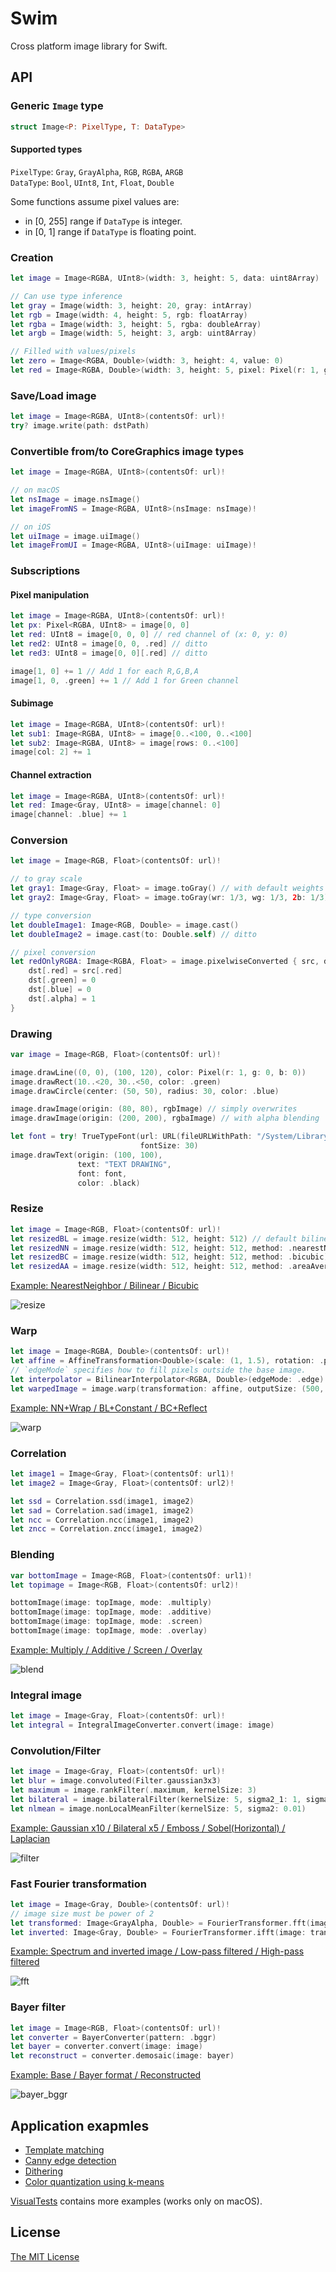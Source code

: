 # Swim
Cross platform image library for Swift.

## API

### Generic `Image` type
```swift
struct Image<P: PixelType, T: DataType>
```

#### Supported types
`PixelType`: `Gray`, `GrayAlpha`, `RGB`, `RGBA`, `ARGB`  
`DataType`: `Bool`, `UInt8`, `Int`, `Float`, `Double`  

Some functions assume pixel values are:
- in  [0, 255] range if `DataType` is integer.
- in [0, 1] range if `DataType` is floating point.

### Creation
```swift
let image = Image<RGBA, UInt8>(width: 3, height: 5, data: uint8Array)

// Can use type inference
let gray = Image(width: 3, height: 20, gray: intArray)
let rgb = Image(width: 4, height: 5, rgb: floatArray)
let rgba = Image(width: 3, height: 5, rgba: doubleArray)
let argb = Image(width: 5, height: 3, argb: uint8Array)

// Filled with values/pixels
let zero = Image<RGBA, Double>(width: 3, height: 4, value: 0)
let red = Image<RGBA, Double>(width: 3, height: 5, pixel: Pixel(r: 1, g: 0, b: 0, a: 1))
```

### Save/Load image
```swift
let image = Image<RGBA, UInt8>(contentsOf: url)!
try? image.write(path: dstPath)
```

### Convertible from/to CoreGraphics image types
```swift
let image = Image<RGBA, UInt8>(contentsOf: url)!

// on macOS
let nsImage = image.nsImage()
let imageFromNS = Image<RGBA, UInt8>(nsImage: nsImage)!

// on iOS
let uiImage = image.uiImage()
let imageFromUI = Image<RGBA, UInt8>(uiImage: uiImage)!
```

### Subscriptions
#### Pixel manipulation
```swift
let image = Image<RGBA, UInt8>(contentsOf: url)!
let px: Pixel<RGBA, UInt8> = image[0, 0]
let red: UInt8 = image[0, 0, 0] // red channel of (x: 0, y: 0)
let red2: UInt8 = image[0, 0, .red] // ditto
let red3: UInt8 = image[0, 0][.red] // ditto

image[1, 0] += 1 // Add 1 for each R,G,B,A
image[1, 0, .green] += 1 // Add 1 for Green channel
```

#### Subimage
```swift
let image = Image<RGBA, UInt8>(contentsOf: url)!
let sub1: Image<RGBA, UInt8> = image[0..<100, 0..<100]
let sub2: Image<RGBA, UInt8> = image[rows: 0..<100]
image[col: 2] += 1
```

#### Channel extraction
```swift
let image = Image<RGBA, UInt8>(contentsOf: url)!
let red: Image<Gray, UInt8> = image[channel: 0]
image[channel: .blue] += 1
```

### Conversion

```swift
let image = Image<RGB, Float>(contentsOf: url)!

// to gray scale
let gray1: Image<Gray, Float> = image.toGray() // with default weights
let gray2: Image<Gray, Float> = image.toGray(wr: 1/3, wg: 1/3, 2b: 1/3) // specifying weights

// type conversion
let doubleImage1: Image<RGB, Double> = image.cast()
let doubleImage2 = image.cast(to: Double.self) // ditto

// pixel conversion
let redOnlyRGBA: Image<RGBA, Float> = image.pixelwiseConverted { src, dst in 
    dst[.red] = src[.red]
    dst[.green] = 0
    dst[.blue] = 0
    dst[.alpha] = 1
}
```

### Drawing

```swift
var image = Image<RGB, Float>(contentsOf: url)!

image.drawLine((0, 0), (100, 120), color: Pixel(r: 1, g: 0, b: 0))
image.drawRect(10..<20, 30..<50, color: .green)
image.drawCircle(center: (50, 50), radius: 30, color: .blue)

image.drawImage(origin: (80, 80), rgbImage) // simply overwrites
image.drawImage(origin: (200, 200), rgbaImage) // with alpha blending

let font = try! TrueTypeFont(url: URL(fileURLWithPath: "/System/Library/Fonts/Helvetica.ttc"), 
                             fontSize: 30)
image.drawText(origin: (100, 100),
               text: "TEXT DRAWING", 
               font: font, 
               color: .black)
```

### Resize
```swift 
let image = Image<RGB, Float>(contentsOf: url)!
let resizedBL = image.resize(width: 512, height: 512) // default bilinear
let resizedNN = image.resize(width: 512, height: 512, method: .nearestNeighbor)
let resizedBC = image.resize(width: 512, height: 512, method: .bicubic)
let resizedAA = image.resize(width: 512, height: 512, method: .areaAverage)
```

[Example: NearestNeighbor / Bilinear / Bicubic](https://github.com/t-ae/swim/blob/7a055c45e4a1db9755f04a785599e18fde1f86bd/Tests/VisualTests/ResizeVisualTests.swift#L29-L44)

![resize](https://user-images.githubusercontent.com/12446914/56634980-dbccaa80-669e-11e9-90f7-5046d85e9f29.png)

### Warp
```swift
let image = Image<RGBA, Double>(contentsOf: url)!
let affine = AffineTransformation<Double>(scale: (1, 1.5), rotation: .pi/6. translation: (100, 120))
// `edgeMode` specifies how to fill pixels outside the base image.
let interpolator = BilinearInterpolator<RGBA, Double>(edgeMode: .edge)
let warpedImage = image.warp(transformation: affine, outputSize: (500, 500), interpolator: interpolator)
```

[Example: NN+Wrap / BL+Constant / BC+Reflect](https://github.com/t-ae/swim/blob/7a055c45e4a1db9755f04a785599e18fde1f86bd/Tests/VisualTests/WarpVisualTests.swift#L140-L172)

![warp](https://user-images.githubusercontent.com/12446914/56634776-2a2d7980-669e-11e9-8ff2-179dbdb3dff4.png)

### Correlation
```swift
let image1 = Image<Gray, Float>(contentsOf: url1)!
let image2 = Image<Gray, Float>(contentsOf: url2)!

let ssd = Correlation.ssd(image1, image2)
let sad = Correlation.sad(image1, image2)
let ncc = Correlation.ncc(image1, image2)
let zncc = Correlation.zncc(image1, image2)
```

### Blending
```swift
var bottomImage = Image<RGB, Float>(contentsOf: url1)!
let topimage = Image<RGB, Float>(contentsOf: url2)!

bottomImage(image: topImage, mode: .multiply)
bottomImage(image: topImage, mode: .additive)
bottomImage(image: topImage, mode: .screen)
bottomImage(image: topImage, mode: .overlay)
```

[Example: Multiply / Additive / Screen / Overlay](https://github.com/t-ae/swim/blob/08e0d74381ad8be7086ce084c894f7f086b92d33/Tests/VisualTests/BlendVisualTests.swift#L10-L25)

![blend](https://user-images.githubusercontent.com/12446914/58079157-54198380-7beb-11e9-93dd-ac5dac2b12d3.png)

### Integral image
```swift 
let image = Image<Gray, Float>(contentsOf: url)!
let integral = IntegralImageConverter.convert(image: image)
```

### Convolution/Filter

```swift 
let image = Image<Gray, Float>(contentsOf: url)!
let blur = image.convoluted(Filter.gaussian3x3)
let maximum = image.rankFilter(.maximum, kernelSize: 3)
let bilateral = image.bilateralFilter(kernelSize: 5, sigma2_1: 1, sigma2_2: 0.01)
let nlmean = image.nonLocalMeanFilter(kernelSize: 5, sigma2: 0.01)
```

[Example: Gaussian x10 / Bilateral x5 / Emboss / Sobel(Horizontal) / Laplacian](https://github.com/t-ae/swim/blob/41a186efc64dc355ac5da5941b14c9bfe906bb5e/Tests/VisualTests/FilterVisualTests.swift#L114-L144)

![filter](https://user-images.githubusercontent.com/12446914/58389904-4b043880-8069-11e9-8555-c84be376da9b.png)

### Fast Fourier transformation

```swift
let image = Image<Gray, Double>(contentsOf: url)!
// image size must be power of 2
let transformed: Image<GrayAlpha, Double> = FourierTransformer.fft(image: image)
let inverted: Image<Gray, Double> = FourierTransformer.ifft(image: transformed)
```

[Example: Spectrum and inverted image / Low-pass filtered / High-pass filtered](https://github.com/t-ae/swim/blob/10cf1762853ee9a1152cc5701d474a2c58ffa5e7/Tests/VisualTests/FourierTransformerVisualTests.swift#L10-L74)

![fft](https://user-images.githubusercontent.com/12446914/57998357-109c1800-7b0c-11e9-818b-600f75485794.png)


### Bayer filter
```swift 
let image = Image<RGB, Float>(contentsOf: url)!
let converter = BayerConverter(pattern: .bggr)
let bayer = converter.convert(image: image)
let reconstruct = converter.demosaic(image: bayer)
```

[Example: Base / Bayer format / Reconstructed](https://github.com/t-ae/swim/blob/7a055c45e4a1db9755f04a785599e18fde1f86bd/Tests/VisualTests/BayerVisualTests.swift#L12-L27)

![bayer_bggr](https://user-images.githubusercontent.com/12446914/56634959-cce5f800-669e-11e9-89a2-ce49121a44bc.png)

## Application exapmles

- [Template matching](https://github.com/t-ae/swim/blob/4128d352443da43027f95ce784d03b5c6e4e33f1/Tests/VisualTests/ApplicationVisualTests.swift#L342-L416)
- [Canny edge detection](https://github.com/t-ae/swim/blob/4128d352443da43027f95ce784d03b5c6e4e33f1/Tests/VisualTests/ApplicationVisualTests.swift#L227-L340)
- [Dithering](https://github.com/t-ae/swim/blob/4128d352443da43027f95ce784d03b5c6e4e33f1/Tests/VisualTests/ApplicationVisualTests.swift#L418-L458)
- [Color quantization using k-means](https://github.com/t-ae/swim/blob/10cf1762853ee9a1152cc5701d474a2c58ffa5e7/Tests/VisualTests/ApplicationVisualTests.swift#L481-L554)

[VisualTests](https://github.com/t-ae/swim/blob/master/Tests/VisualTests) contains more examples (works only on macOS).

## License

[The MIT License](https://github.com/t-ae/swim/blob/master/LICENSE)
